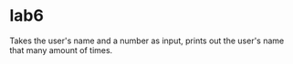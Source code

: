 # lab6
Takes the user's name and a number as input, prints out the user's name that many amount of times. 
